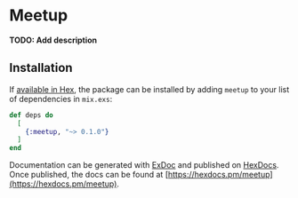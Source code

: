 # Meetup

**TODO: Add description**

## Installation

If [available in Hex](https://hex.pm/docs/publish), the package can be installed
by adding `meetup` to your list of dependencies in `mix.exs`:

```elixir
def deps do
  [
    {:meetup, "~> 0.1.0"}
  ]
end
```

Documentation can be generated with [ExDoc](https://github.com/elixir-lang/ex_doc)
and published on [HexDocs](https://hexdocs.pm). Once published, the docs can
be found at [https://hexdocs.pm/meetup](https://hexdocs.pm/meetup).

